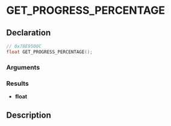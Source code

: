 # GET_PROGRESS_PERCENTAGE

## Declaration
```cpp
// 0x78E9500C
float GET_PROGRESS_PERCENTAGE();
```

### Arguments

### Results
- **float**

## Description
